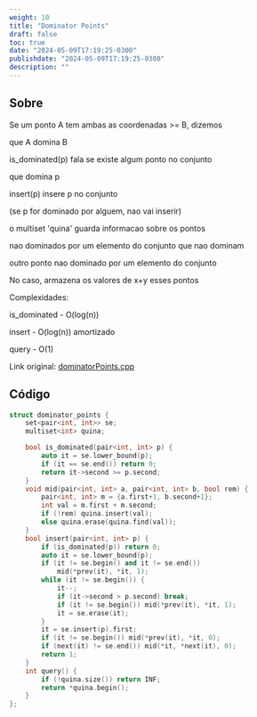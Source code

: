 ```yaml
---
weight: 10
title: "Dominator Points"
draft: false
toc: true
date: "2024-05-09T17:19:25-0300"
publishdate: "2024-05-09T17:19:25-0300"
description: ""
---
```


## Sobre
 Se um ponto A tem ambas as coordenadas >= B, dizemos

 que A domina B

 is_dominated(p) fala se existe algum ponto no conjunto

 que domina p

 insert(p) insere p no conjunto

 (se p for dominado por alguem, nao vai inserir)

 o multiset 'quina' guarda informacao sobre os pontos

 nao dominados por um elemento do conjunto que nao dominam

 outro ponto nao dominado por um elemento do conjunto

 No caso, armazena os valores de x+y esses pontos



 Complexidades:

 is_dominated - O(log(n))

 insert - O(log(n)) amortizado

 query - O(1)



Link original: [dominatorPoints.cpp](https://github.com/brunomaletta/Biblioteca/tree/master/Codigo/Problemas/dominatorPoints.cpp)

## Código
```cpp
struct dominator_points {
	set<pair<int, int>> se;
	multiset<int> quina;

	bool is_dominated(pair<int, int> p) {
		auto it = se.lower_bound(p);
		if (it == se.end()) return 0;
		return it->second >= p.second;
	}
	void mid(pair<int, int> a, pair<int, int> b, bool rem) {
		pair<int, int> m = {a.first+1, b.second+1};
		int val = m.first + m.second;
		if (!rem) quina.insert(val);
		else quina.erase(quina.find(val));
	}
	bool insert(pair<int, int> p) {
		if (is_dominated(p)) return 0;
		auto it = se.lower_bound(p);
		if (it != se.begin() and it != se.end())
			mid(*prev(it), *it, 1);
		while (it != se.begin()) {
			it--;
			if (it->second > p.second) break;
			if (it != se.begin()) mid(*prev(it), *it, 1);
			it = se.erase(it);
		}
		it = se.insert(p).first;
		if (it != se.begin()) mid(*prev(it), *it, 0);
		if (next(it) != se.end()) mid(*it, *next(it), 0);
		return 1;
	}
	int query() {
		if (!quina.size()) return INF;
		return *quina.begin();
	}
};
```
